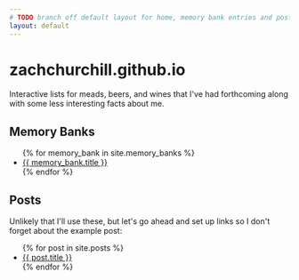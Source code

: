 ```yaml
---
# TODO branch off default layout for home, memory bank entries and posts
layout: default
---
```

# zachchurchill.github.io

Interactive lists for meads, beers, and wines that I've had forthcoming along with some less interesting facts about me.

## Memory Banks

<ul>
    {% for memory_bank in site.memory_banks %}
    <li>
        <a href="{{ memory_bank.url }}">{{ memory_bank.title }}</a>
    </li>
    {% endfor %}
</ul>

## Posts

Unlikely that I'll use these, but let's go ahead and set up links so I don't forget about the example post:
<ul>
    {% for post in site.posts %}
    <li>
        <a href="{{ post.url }}">{{ post.title }}</a>
    </li>
    {% endfor %}
</ul>
